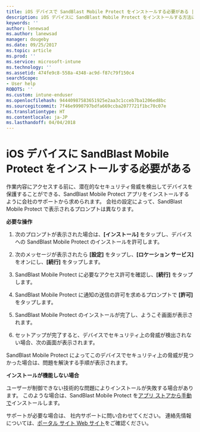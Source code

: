 ```yaml
---
title: iOS デバイスで SandBlast Mobile Protect をインストールする必要がある | Microsoft Docs
description: iOS デバイスに SandBlast Mobile Protect をインストールする方法について説明します。
keywords: ''
author: lenewsad
ms.author: lanewsad
manager: dougeby
ms.date: 09/25/2017
ms.topic: article
ms.prod: ''
ms.service: microsoft-intune
ms.technology: ''
ms.assetid: 474fe9c8-558a-4348-ac9d-f87c79f150c4
searchScope:
- User help
ROBOTS: ''
ms.custom: intune-enduser
ms.openlocfilehash: 94440987583651925e2aa3c1cceb7ba1206ed8bc
ms.sourcegitcommit: 7f46e9990797bdfa669ccba2077721f1bc70c07e
ms.translationtype: HT
ms.contentlocale: ja-JP
ms.lasthandoff: 04/04/2018
---
```

# <a name="you-need-to-install-sandblast-mobile-protect-on-your-ios-device"></a>iOS デバイスに SandBlast Mobile Protect をインストールする必要がある

作業内容にアクセスする前に、潜在的なセキュリティ脅威を検出してデバイスを保護することができる、SandBlast Mobile Protect アプリをインストールするように会社のサポートから求められます。 会社の設定によって、SandBlast Mobile Protect で表示されるプロンプトは異なります。

**必要な操作**

1.  次のプロンプトが表示された場合は、**[インストール]** をタップし、デバイスへの SandBlast Mobile Protect のインストールを許可します。

2. 次のメッセージが表示されたら **[設定]** をタップし、**[ロケーション サービス]** をオンにし、**[続行]** をタップします。

3. SandBlast Mobile Protect に必要なアクセス許可を確認し、**[続行]** をタップします。

4. SandBlast Mobile Protect に通知の送信の許可を求めるプロンプトで **[許可]** をタップします。

5. SandBlast Mobile Protect のインストールが完了し、ようこそ画面が表示されます。

6. セットアップが完了すると、デバイスでセキュリティ上の脅威が検出されない場合、次の画面が表示されます。

SandBlast Mobile Protect によってこのデバイスでセキュリティ上の脅威が見つかった場合は、問題を解決する手順が表示されます。

**インストールが機能しない場合**

ユーザーが制御できない技術的な問題によりインストールが失敗する場合があります。 このような場合は、SandBlast Mobile Protect を[アプリ ストアから手動で](https://itunes.apple.com/app/sandblast-mobile-protect/id1006390797)インストールします。

サポートが必要な場合は、 社内サポートに問い合わせてください。 連絡先情報については、[ポータル サイト Web サイト](https://portal.manage.microsoft.com#HelpDeskDialog)をご確認ください。
